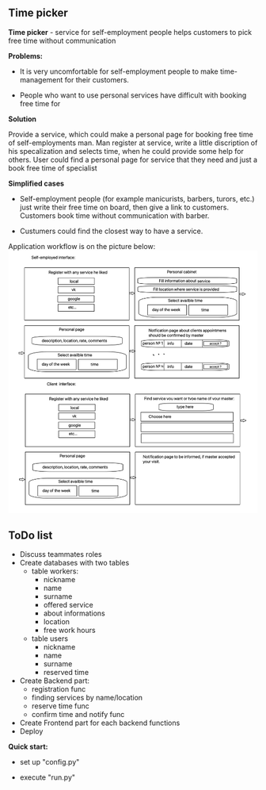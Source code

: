 <h2>Time picker</h2>

**Time picker** - service for self-employment people helps customers to pick free time without communication

**Problems:**

- It is very uncomfortable for self-employment people to make time-management for their customers.

- People who want to use personal services have difficult with booking free time for

**Solution**

Provide a service, which could make a personal page for booking free time of self-employments man.
Man register at service, write a little discription of his specalization and selects time, when he could provide some help for others.
User could find a personal page for service that they need and just a book free time of specialist

**Simplified cases**

- Self-employment people (for example manicurists, barbers, turors, etc.) just write their free time on board, then give a link to customers. Customers book time without communication with barber.

- Custumers could find the closest way to have a service.

Application workflow is on the picture below:
![Workflow](https://raw.githubusercontent.com/itmo-wad/time-picker/master/workflow.png)

<h2>ToDo list</h2>

- Discuss teammates roles
- Create databases with two tables
  * table workers:
    * nickname
    * name
    * surname
    * offered service
    * about informations
    * location
    * free work hours
  * table users
    * nickname
    * name
    * surname
    * reserved time
- Create Backend part:
  * registration func
  * finding services by name/location
  * reserve time func
  * confirm time and notify func
- Create Frontend part for each backend functions
- Deploy


**Quick start:**

- set up "config.py"

- execute "run.py"
